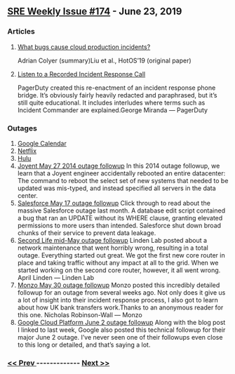 ## [SRE Weekly Issue #174](https://sreweekly.com/sre-weekly-issue-174/) - June 23, 2019
### Articles

1. [What bugs cause cloud production incidents?](https://blog.acolyer.org/2019/06/21/what-bugs-cause-cloud-production-incidents/)

    Adrian Colyer (summary)Liu et al., HotOS’19 (original paper)
1. [Listen to a Recorded Incident Response Call](https://www.pagerduty.com/blog/incident-response-reenactment/)

    PagerDuty created this re-enactment of an incident response phone bridge. It’s obviously fairly heavily redacted and paraphrased, but it’s still quite educational. It includes interludes where terms such as Incident Commander are explained.George Miranda — PagerDuty
### Outages

1. [Google Calendar](https://www.google.com/appsstatus#hl=en&v=issue&sid=2&iid=cc21ebe3962430b2e4ae2b52e3dde98f)
1. [Netflix](https://comicbook.com/movies/2019/06/21/netflix-crash-freaks-out-subscribers-reactions/)
1. [Hulu](https://www.digitaltrends.com/news/hulu-xbox-live-down-outage/)
1. [Joyent May 27 2014 outage followup](https://www.joyent.com/blog/postmortem-for-outage-of-us-east-1-may-27-2014/)
    In this 2014 outage followup, we learn that a Joyent engineer accidentally rebooted an entire datacenter:
The command to reboot the select set of new systems that needed to be updated was mis-typed, and instead specified all servers in the data center.
1. [Salesforce May 17 outage followup](https://help.salesforce.com/articleView?id=000320234&mode=1&type=1)
    Click through to read about the massive Salesforce outage last month. A database edit script contained a bug that ran an UPDATE without its WHERE clause, granting elevated permissions to more users than intended. Salesforce shut down broad chunks of their service to prevent data leakage.
1. [Second Life mid-May outage followup](https://community.secondlife.com/blogs/entry/2550-the-road-to-downtime-was-paved-with-good-intentions/)
    Linden Lab posted about a network maintenance that went horribly wrong, resulting in a total outage.
Everything started out great. We got the first new core router in place and taking traffic without any impact at all to the grid. When we started working on the second core router, however, it all went wrong.
April Linden — Linden Lab
1. [Monzo May 30 outage followup](https://monzo.com/blog/2019/06/20/why-bank-transfers-failed-on-30th-may-2019/)
    Monzo posted this incredibly detailed followup for an outage from several weeks ago. Not only does it give us a lot of insight into their incident response process, I also got to learn about how UK bank transfers work.Thanks to an anonymous reader for this one.
Nicholas Robinson-Wall — Monzo
1. [Google Cloud Platform June 2 outage followup](https://status.cloud.google.com/incident/cloud-networking/19009)
    Along with the blog post I linked to last week, Google also posted this technical followup for their major June 2 outage. I’ve never seen one of their followups even close to this long or detailed, and that’s saying a lot.

### [ << Prev ](sreweekly-173.md) ------------- [ Next >> ](sreweekly-175.md)